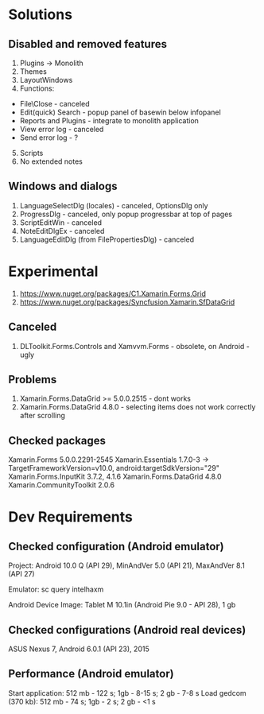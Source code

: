 
# Solutions

## Disabled and removed features

1. Plugins -> Monolith
2. Themes
3. LayoutWindows
4. Functions:
  - File\Close - canceled
  - Edit\(quick) Search - popup panel of basewin below infopanel
  - Reports and Plugins - integrate to monolith application
  - View error log - canceled
  - Send error log - ?
5. Scripts
6. No extended notes

## Windows and dialogs

1. LanguageSelectDlg (locales) - canceled, OptionsDlg only
2. ProgressDlg - canceled, only popup progressbar at top of pages
3. ScriptEditWin - canceled
4. NoteEditDlgEx - canceled
5. LanguageEditDlg (from FilePropertiesDlg) - canceled


# Experimental

1. https://www.nuget.org/packages/C1.Xamarin.Forms.Grid
2. https://www.nuget.org/packages/Syncfusion.Xamarin.SfDataGrid

## Canceled

1. DLToolkit.Forms.Controls and Xamvvm.Forms - obsolete, on Android - ugly

## Problems

1. Xamarin.Forms.DataGrid >= 5.0.0.2515 - dont works
2. Xamarin.Forms.DataGrid 4.8.0 - selecting items does not work correctly after scrolling

## Checked packages

Xamarin.Forms 5.0.0.2291-2545
Xamarin.Essentials 1.7.0-3 -> TargetFrameworkVersion=v10.0, android:targetSdkVersion="29"
Xamarin.Forms.InputKit 3.7.2, 4.1.6
Xamarin.Forms.DataGrid 4.8.0
Xamarin.CommunityToolkit 2.0.6


# Dev Requirements

## Checked configuration (Android emulator)

Project: Android 10.0 Q (API 29), MinAndVer 5.0 (API 21), MaxAndVer 8.1 (API 27)

Emulator: sc query intelhaxm

Android Device Image: Tablet M 10.1in (Android Pie 9.0 - API 28), 1 gb

## Checked configurations (Android real devices)

ASUS Nexus 7, Android 6.0.1 (API 23), 2015

## Performance (Android emulator)

Start application: 512 mb - 122 s; 1gb - 8-15 s; 2 gb - 7-8 s
Load gedcom (370 kb): 512 mb - 74 s; 1gb - 2 s; 2 gb - <1 s
